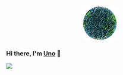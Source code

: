 <p align="center"><img src="https://github.com/unobatbayar/unobatbayar/blob/main/earth.gif?raw=true" width="90" /></p>

### Hi there, I'm <a href="https://unobatbayar.github.io" target="_blank">Uno</a> 👋 

<div>
  <img src="https://skillicons.dev/icons?i=docker,apple,unity,reactivex,swift,nextjs,ts,tailwind,py,fastapi,postgres" />
</div>
